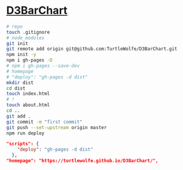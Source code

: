 # [D3BarChart](https://turtlewolfe.github.io/D3BarChart/ 'Template for Data Visualization Bar Chart with D3 Challenges at freeCodeCamp.com')

```bash
# repo
touch .gitignore
# node_modules
git init
git remote add origin git@github.com:TurtleWolfe/D3BarChart.git
npm init -y
npm i gh-pages -D
# npm i gh-pages --save-dev
# homepage
# "deploy": "gh-pages -d dist"
mkdir dist
cd dist
touch index.html
# !
touch about.html
cd ..
git add .
git commit -m "first commit"
git push --set-upstream origin master
npm run deploy
```

```json
"scripts": {
    "deploy": "gh-pages -d dist"
  },
"homepage": "https://turtlewolfe.github.io/D3BarChart/",
```

